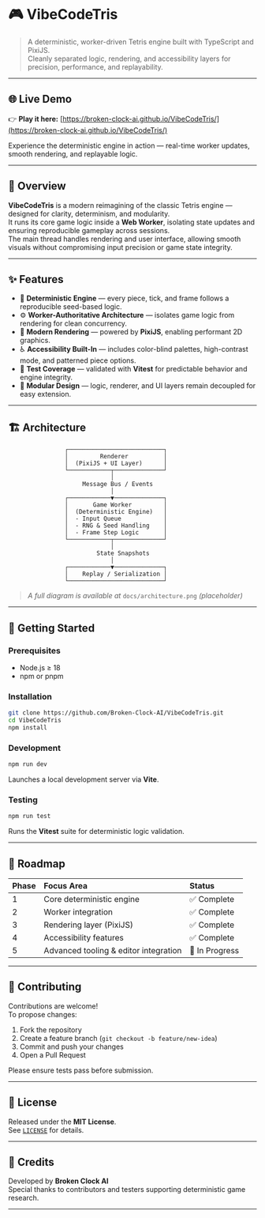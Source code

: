 # 🎮 VibeCodeTris

> A deterministic, worker-driven Tetris engine built with TypeScript and PixiJS.  
> Cleanly separated logic, rendering, and accessibility layers for precision, performance, and replayability.

---

## 🌐 Live Demo

👉 **Play it here:** [https://broken-clock-ai.github.io/VibeCodeTris/](https://broken-clock-ai.github.io/VibeCodeTris/)

Experience the deterministic engine in action — real-time worker updates, smooth rendering, and replayable logic.

---

## 🧭 Overview

**VibeCodeTris** is a modern reimagining of the classic Tetris engine — designed for clarity, determinism, and modularity.  
It runs its core game logic inside a **Web Worker**, isolating state updates and ensuring reproducible gameplay across sessions.  
The main thread handles rendering and user interface, allowing smooth visuals without compromising input precision or game state integrity.

---

## ✨ Features

- 🧩 **Deterministic Engine** — every piece, tick, and frame follows a reproducible seed-based logic.
- ⚙️ **Worker-Authoritative Architecture** — isolates game logic from rendering for clean concurrency.
- 🎨 **Modern Rendering** — powered by **PixiJS**, enabling performant 2D graphics.
- ♿ **Accessibility Built-In** — includes color-blind palettes, high-contrast mode, and patterned piece options.
- 🧪 **Test Coverage** — validated with **Vitest** for predictable behavior and engine integrity.
- 🧱 **Modular Design** — logic, renderer, and UI layers remain decoupled for easy extension.

---

## 🏗️ Architecture

```
                ┌───────────────────────────┐
                │         Renderer          │
                │  (PixiJS + UI Layer)      │
                └────────────┬──────────────┘
                             │
                     Message Bus / Events
                             │
                ┌────────────▼──────────────┐
                │       Game Worker         │
                │  (Deterministic Engine)   │
                │  - Input Queue            │
                │  - RNG & Seed Handling    │
                │  - Frame Step Logic       │
                └────────────┬──────────────┘
                             │
                         State Snapshots
                             │
                ┌────────────▼──────────────┐
                │    Replay / Serialization │
                └───────────────────────────┘
```

> _A full diagram is available at_ `docs/architecture.png` _(placeholder)_

---

## 🚀 Getting Started

### Prerequisites
- Node.js ≥ 18  
- npm or pnpm

### Installation
```bash
git clone https://github.com/Broken-Clock-AI/VibeCodeTris.git
cd VibeCodeTris
npm install
```

### Development
```bash
npm run dev
```
Launches a local development server via **Vite**.

### Testing
```bash
npm run test
```
Runs the **Vitest** suite for deterministic logic validation.

---

## 🧩 Roadmap

| Phase | Focus Area | Status |
|:------|:------------|:--------|
| 1 | Core deterministic engine | ✅ Complete |
| 2 | Worker integration | ✅ Complete |
| 3 | Rendering layer (PixiJS) | ✅ Complete |
| 4 | Accessibility features | ✅ Complete |
| 5 | Advanced tooling & editor integration | 🚧 In Progress |

---

## 🤝 Contributing

Contributions are welcome!  
To propose changes:
1. Fork the repository  
2. Create a feature branch (`git checkout -b feature/new-idea`)  
3. Commit and push your changes  
4. Open a Pull Request  

Please ensure tests pass before submission.

---

## 📄 License

Released under the **MIT License**.  
See [`LICENSE`](LICENSE) for details.

---

## 🧠 Credits

Developed by **Broken Clock AI**  
Special thanks to contributors and testers supporting deterministic game research.

---
